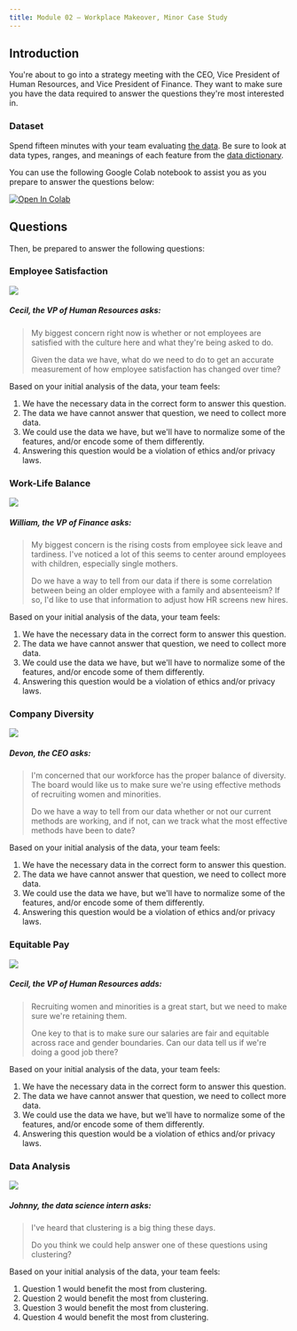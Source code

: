```yaml
---
title: Module 02 — Workplace Makeover, Minor Case Study
---
```


## Introduction
You're about to go into a strategy meeting with the CEO, Vice President of Human Resources, and Vice President of Finance. They want to make sure you have the data required to answer the questions they're most interested in.

### Dataset
Spend fifteen minutes with your team evaluating [the data]({{URLROOT}}/data/hr.csv). Be sure to look at data types, ranges, and meanings of each feature from the [data dictionary]({{URLROOT}}/data/hr-dictionary.txt).

You can use the following Google Colab notebook to assist you as you prepare to answer the questions below:

[![Open In Colab](https://colab.research.google.com/assets/colab-badge.svg)](https://colab.research.google.com/github/byui-cse/cse450-course/blob/master/notebooks/Module_02.ipynb)

## Questions
Then, be prepared to answer the following questions:

### Employee Satisfaction

<div class="dialogue">
	<img src="{{URLROOT}}/shared/img/cecil.jpg">
	<h5>Cecil, the VP of Human Resources asks:</h5>
	<blockquote><p>My biggest concern right now is whether or not employees are satisfied with the culture here and what they're being asked to do.</p><p>Given the data we have, what do we need to do to get an accurate measurement of how employee satisfaction has changed over time?</p></blockquote>
</div>

Based on your initial analysis of the data, your team feels:

1. We have the necessary data in the correct form to answer this question.
2. The data we have cannot answer that question, we need to collect more data.
3. We could use the data we have, but we'll have to normalize some of the features, and/or encode some of them differently.
4. Answering this question would be a violation of ethics and/or privacy laws.

### Work-Life Balance
<div class="dialogue">
	<img src="{{URLROOT}}/shared/img/william.jpg">
	<h5>William, the VP of Finance asks:</h5>
	<blockquote><p>My biggest concern is the rising costs from employee sick leave and tardiness. I've noticed a lot of this seems to center around employees with children, especially single mothers.</p><p>Do we have a way to tell from our data if there is some correlation between being an older employee with a family and absenteeism? If so, I'd like to use that information to adjust how HR screens new hires.</p></blockquote>
</div>

Based on your initial analysis of the data, your team feels:

1. We have the necessary data in the correct form to answer this question.
2. The data we have cannot answer that question, we need to collect more data.
3. We could use the data we have, but we'll have to normalize some of the features, and/or encode some of them differently.
4. Answering this question would be a violation of ethics and/or privacy laws.


### Company Diversity
<div class="dialogue">
	<img src="{{URLROOT}}/shared/img/devon.jpg">
	<h5>Devon, the CEO asks:</h5>
	<blockquote><p>I'm concerned that our workforce has the proper balance of diversity. The board would like us to make sure we're using effective methods of recruiting women and minorities.</p> 
	<p>Do we have a way to tell from our data whether or not our current methods are working, and if not, can we track what the most effective methods have been to date?</p></blockquote>
</div>

Based on your initial analysis of the data, your team feels:

1. We have the necessary data in the correct form to answer this question.
2. The data we have cannot answer that question, we need to collect more data.
3. We could use the data we have, but we'll have to normalize some of the features, and/or encode some of them differently.
4. Answering this question would be a violation of ethics and/or privacy laws.


### Equitable Pay

<div class="dialogue">
	<img src="{{URLROOT}}/shared/img/cecil.jpg">
	<h5>Cecil, the VP of Human Resources adds:</h5>
	<blockquote><p>Recruiting women and minorities is a great start, but we need to make sure we're retaining them.</p><p>One key to that is to make sure our salaries are fair and equitable across race and gender boundaries. Can our data tell us if we're doing a good job there?</p></blockquote>
</div>

Based on your initial analysis of the data, your team feels:

1. We have the necessary data in the correct form to answer this question.
2. The data we have cannot answer that question, we need to collect more data.
3. We could use the data we have, but we'll have to normalize some of the features, and/or encode some of them differently.
4. Answering this question would be a violation of ethics and/or privacy laws.

### Data Analysis

<div class="dialogue">
	<img src="{{URLROOT}}/shared/img/johnny.jpg">
	<h5>Johnny, the data science intern asks:</h5>
	<blockquote><p>I've heard that clustering is a big thing these days.</p><p>Do you think we could help answer one of these questions using clustering?</p></blockquote>
</div>

Based on your initial analysis of the data, your team feels:

1. Question 1 would benefit the most from clustering.
2. Question 2 would benefit the most from clustering.
3. Question 3 would benefit the most from clustering.
4. Question 4 would benefit the most from clustering.


[^1]: [CEO photo by Oz Seyrek on Unsplash ](https://unsplash.com/photos/-Ir03_pgpMU)

[^2]: [VP of HR photo by Christina @ wocintechchat.com](https://unsplash.com/photos/SJvDxw0azqw)

[^3]: [VP of Finance photo by steffen Wienberg on Unsplash](https://unsplash.com/photos/ml-pxK0Ovmw)

[^4]: [Data Science Intern photo by Fábio Lucas on Unsplash](https://unsplash.com/photos/iczrMDNuvzkml-pxK0Ovmw)